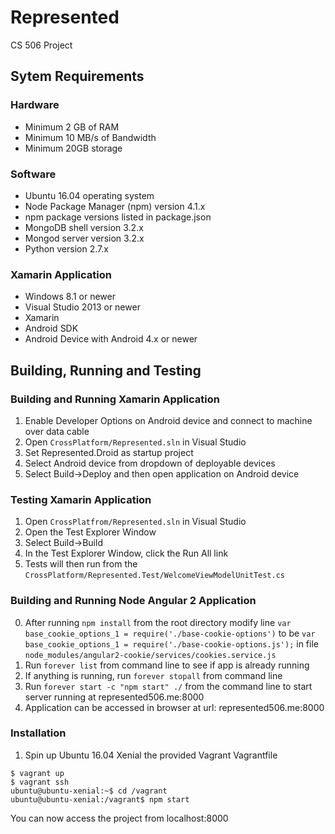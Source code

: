# Represented
CS 506 Project

## Sytem Requirements
### Hardware
* Minimum 2 GB of RAM
* Minimum 10 MB/s of Bandwidth
* Minimum 20GB storage
### Software
* Ubuntu 16.04 operating system
* Node Package Manager (npm) version 4.1.x
* npm package versions listed in package.json
* MongoDB shell version 3.2.x
* Mongod server version 3.2.x
* Python version 2.7.x
### Xamarin Application
* Windows 8.1 or newer
* Visual Studio 2013 or newer
* Xamarin 
* Android SDK
* Android Device with Android 4.x or newer

## Building, Running and Testing
### Building and Running Xamarin Application
1.  Enable Developer Options on Android device and connect to machine over data cable
2.  Open `CrossPlatform/Represented.sln` in Visual Studio
3.  Set Represented.Droid as startup project
4.  Select Android device from dropdown of deployable devices
5.  Select Build->Deploy and then open application on Android device
### Testing Xamarin Application
1.  Open `CrossPlatfrom/Represented.sln` in Visual Studio
2.  Open the Test Explorer Window
3.  Select Build->Build
4.  In the Test Explorer Window, click the Run All link
5.  Tests will then run from the `CrossPlatform/Represented.Test/WelcomeViewModelUnitTest.cs`
### Building and Running Node Angular 2 Application
0.  After running `npm install` from the root directory modify line `var base_cookie_options_1 = require('./base-cookie-options')` to be `var base_cookie_options_1 = require('./base-cookie-options.js');` in file `node_modules/angular2-cookie/services/cookies.service.js`
1.  Run `forever list` from command line to see if app is already running
2.  If anything is running, run `forever stopall` from command line
3.  Run `forever start -c "npm start" ./` from the command line to start server running at represented506.me:8000
4.  Application can be accessed in browser at url: represented506.me:8000
### Installation
1. Spin up Ubuntu 16.04 Xenial the provided Vagrant Vagrantfile
```
$ vagrant up
$ vagrant ssh
ubuntu@ubuntu-xenial:~$ cd /vagrant
ubuntu@ubuntu-xenial:/vagrant$ npm start
```
You can now access the project from localhost:8000
